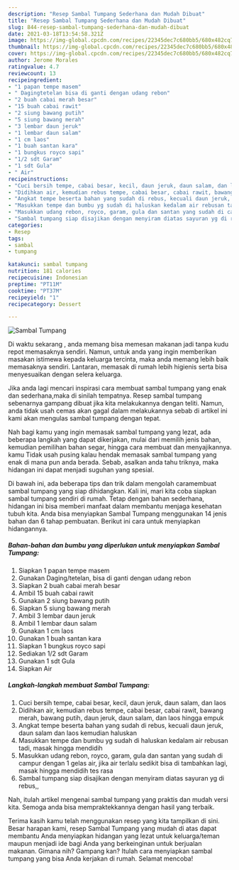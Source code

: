 ```yaml
---
description: "Resep Sambal Tumpang Sederhana dan Mudah Dibuat"
title: "Resep Sambal Tumpang Sederhana dan Mudah Dibuat"
slug: 844-resep-sambal-tumpang-sederhana-dan-mudah-dibuat
date: 2021-03-18T13:54:58.321Z
image: https://img-global.cpcdn.com/recipes/22345dec7c680bb5/680x482cq70/sambal-tumpang-foto-resep-utama.jpg
thumbnail: https://img-global.cpcdn.com/recipes/22345dec7c680bb5/680x482cq70/sambal-tumpang-foto-resep-utama.jpg
cover: https://img-global.cpcdn.com/recipes/22345dec7c680bb5/680x482cq70/sambal-tumpang-foto-resep-utama.jpg
author: Jerome Morales
ratingvalue: 4.7
reviewcount: 13
recipeingredient:
- "1 papan tempe masem"
- " Dagingtetelan bisa di ganti dengan udang rebon"
- "2 buah cabai merah besar"
- "15 buah cabai rawit"
- "2 siung bawang putih"
- "5 siung bawang merah"
- "3 lembar daun jeruk"
- "1 lembar daun salam"
- "1 cm laos"
- "1 buah santan kara"
- "1 bungkus royco sapi"
- "1/2 sdt Garam"
- "1 sdt Gula"
- " Air"
recipeinstructions:
- "Cuci bersih tempe, cabai besar, kecil, daun jeruk, daun salam, dan laos"
- "Didihkan air, kemudian rebus tempe, cabai besar, cabai rawit, bawang merah, bawang putih, daun jeruk, daun salam, dan laos hingga empuk"
- "Angkat tempe beserta bahan yang sudah di rebus, kecuali daun jeruk, daun salam dan laos kemudian haluskan"
- "Masukkan tempe dan bumbu yg sudah di haluskan kedalam air rebusan tadi, masak hingga mendidih"
- "Masukkan udang rebon, royco, garam, gula dan santan yang sudah di campur dengan 1 gelas air, jika air terlalu sedikit bisa di tambahkan lagi, masak hingga mendidih tes rasa"
- "Sambal tumpang siap disajikan dengan menyiram diatas sayuran yg di rebus,,"
categories:
- Resep
tags:
- sambal
- tumpang

katakunci: sambal tumpang 
nutrition: 181 calories
recipecuisine: Indonesian
preptime: "PT11M"
cooktime: "PT37M"
recipeyield: "1"
recipecategory: Dessert

---
```



![Sambal Tumpang](https://img-global.cpcdn.com/recipes/22345dec7c680bb5/680x482cq70/sambal-tumpang-foto-resep-utama.jpg)

Di waktu  sekarang , anda memang bisa memesan makanan jadi tanpa kudu repot memasaknya sendiri. Namun, untuk anda yang ingin memberikan masakan istimewa kepada keluarga tercinta, maka anda memang lebih baik memasaknya sendiri. Lantaran, memasak di rumah lebih higienis serta bisa menyesuaikan dengan selera keluarga.

Jika anda lagi mencari inspirasi cara membuat sambal tumpang yang enak dan sederhana,maka di sinilah tempatnya. Resep sambal tumpang  sebenarnya gampang dibuat jika kita melakukannya dengan teliti. Namun, anda tidak usah cemas akan gagal dalam melakukannya 
sebab di artikel ini kami akan mengulas sambal tumpang dengan tepat.  



Nah bagi kamu yang ingin memasak sambal tumpang yang lezat, ada beberapa langkah yang dapat dikerjakan, mulai dari memilih jenis bahan, kemudian pemilihan bahan segar, hingga cara membuat dan menyajikannya. kamu Tidak usah pusing kalau hendak memasak sambal tumpang yang enak di mana pun anda berada. Sebab, asalkan anda  tahu triknya, maka hidangan ini dapat menjadi suguhan yang spesial.

Di bawah ini, ada beberapa tips dan trik dalam mengolah caramembuat sambal tumpang yang siap dihidangkan. Kali ini, mari kita coba siapkan sambal tumpang sendiri di rumah. Tetap dengan bahan sederhana, hidangan ini bisa memberi manfaat dalam membantu menjaga kesehatan tubuh kita. Anda bisa menyiapkan Sambal Tumpang menggunakan 14 jenis bahan dan 6 tahap pembuatan. Berikut ini cara untuk menyiapkan hidangannya.

<!--inarticleads1-->

##### Bahan-bahan dan bumbu yang diperlukan untuk menyiapkan Sambal Tumpang:

1. Siapkan 1 papan tempe masem
1. Gunakan  Daging/tetelan, bisa di ganti dengan udang rebon
1. Siapkan 2 buah cabai merah besar
1. Ambil 15 buah cabai rawit
1. Gunakan 2 siung bawang putih
1. Siapkan 5 siung bawang merah
1. Ambil 3 lembar daun jeruk
1. Ambil 1 lembar daun salam
1. Gunakan 1 cm laos
1. Gunakan 1 buah santan kara
1. Siapkan 1 bungkus royco sapi
1. Sediakan 1/2 sdt Garam
1. Gunakan 1 sdt Gula
1. Siapkan  Air




<!--inarticleads2-->

##### Langkah-langkah membuat Sambal Tumpang:

1. Cuci bersih tempe, cabai besar, kecil, daun jeruk, daun salam, dan laos
1. Didihkan air, kemudian rebus tempe, cabai besar, cabai rawit, bawang merah, bawang putih, daun jeruk, daun salam, dan laos hingga empuk
1. Angkat tempe beserta bahan yang sudah di rebus, kecuali daun jeruk, daun salam dan laos kemudian haluskan
1. Masukkan tempe dan bumbu yg sudah di haluskan kedalam air rebusan tadi, masak hingga mendidih
1. Masukkan udang rebon, royco, garam, gula dan santan yang sudah di campur dengan 1 gelas air, jika air terlalu sedikit bisa di tambahkan lagi, masak hingga mendidih tes rasa
1. Sambal tumpang siap disajikan dengan menyiram diatas sayuran yg di rebus,,




Nah, itulah artikel mengenai  sambal tumpang  yang praktis dan mudah versi kita. Semoga anda bisa mempraktekkannya dengan hasil yang terbaik. 

Terima kasih kamu telah menggunakan resep yang kita tampilkan di sini. Besar harapan kami, resep  Sambal Tumpang yang mudah di atas dapat membantu Anda menyiapkan hidangan yang lezat untuk keluarga/teman maupun menjadi ide bagi Anda yang berkeinginan untuk berjualan makanan. Gimana nih? Gampang kan? Itulah cara menyiapkan sambal tumpang yang bisa Anda kerjakan di rumah. Selamat mencoba!

